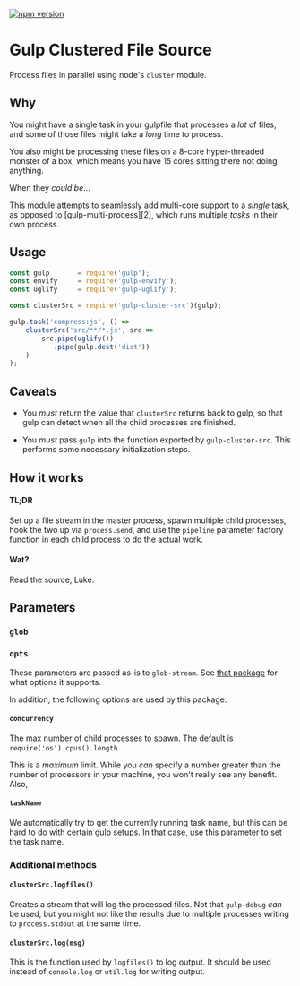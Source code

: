 [![npm version](https://badge.fury.io/js/gulp-cluster-src.svg)](https://badge.fury.io/js/gulp-cluster-src)

# Gulp Clustered File Source

Process files in parallel using node's `cluster` module.

## Why

You might have a single task in your gulpfile that processes a _lot_ of files,
and some of those files might take a _long_ time to process.

You also might be processing these files on a 8-core hyper-threaded monster of
a box, which means you have 15 cores sitting there not doing anything.

When they _could be_...

This module attempts to seamlessly add multi-core support to a _single_ task, as
opposed to [gulp-multi-process][2], which runs multiple _tasks_ in their own
process.

## Usage

```javascript
const gulp       = require('gulp');
const envify     = require('gulp-envify');
const uglify     = require('gulp-uglify');

const clusterSrc = require('gulp-cluster-src')(gulp);

gulp.task('compress:js', () =>
    clusterSrc('src/**/*.js', src =>
        src.pipe(uglify())
           .pipe(gulp.dest('dist'))
    )
);
```

## Caveats

* You _must_ return the value that `clusterSrc` returns back to gulp, so that
  gulp can detect when all the child processes are finished.

* You _must_ pass `gulp` into the function exported by `gulp-cluster-src`. This
  performs some necessary initialization steps.

## How it works

#### TL;DR

Set up a file stream in the master process, spawn multiple child
processes, hook the two up via `process.send`, and use the `pipeline` parameter
factory function in each child process to do the actual work.

#### Wat?

Read the source, Luke.

## Parameters

### `glob`
### `opts`

These parameters are passed as-is to `glob-stream`. See [that package][1] for
what options it supports.

In addition, the following options are used by this package:

#### `concurrency`

The max number of child processes to spawn. The default is
`require('os').cpus().length`.

This is a _maximum_ limit. While you _can_ specify a number greater than the
number of processors in your machine, you won't really see any benefit. Also,

#### `taskName`

We automatically try to get the currently running task name, but this can be hard to do with certain gulp setups. In that case, use this parameter to set the task name.

### Additional methods

#### `clusterSrc.logfiles()`

Creates a stream that will log the processed files. Not that `gulp-debug` _can_
be used, but you might not like the results due to multiple processes writing
to `process.stdout` at the same time.

#### `clusterSrc.log(msg)`

This is the function used by `logfiles()` to log output. It should be used
instead of `console.log` or `util.log` for writing output.

[1]: https://github.com/gulpjs/glob-stream#options
